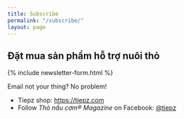 ```yaml
---
title: Subscribe
permalink: "/subscribe/"
layout: page
---
```


<section class="card card--light card--large">
  <h2>Đặt mua sản phẩm hỗ trợ nuôi thỏ</h2>
  {% include newsletter-form.html %}
</section>

Email not your thing? No problem!

- Tiepz shop: <https://tiepz.com>
- Follow *Thỏ nấu cơm® Magazine* on Facebook: [@tiepz](https://facebook.com/tiepz)

